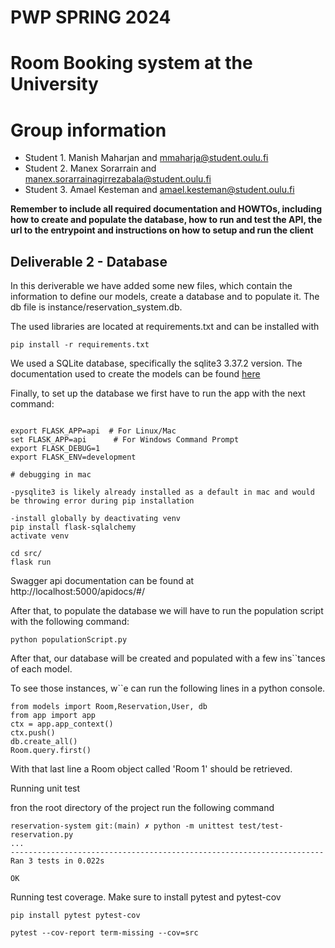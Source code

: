 # PWP SPRING 2024

# Room Booking system at the University

# Group information

- Student 1. Manish Maharjan and mmaharja@student.oulu.fi
- Student 2. Manex Sorarrain and manex.sorarrainagirrezabala@student.oulu.fi
- Student 3. Amael Kesteman and amael.kesteman@student.oulu.fi

**Remember to include all required documentation and HOWTOs, including how to create and populate the database, how to run and test the API, the url to the entrypoint and instructions on how to setup and run the client**

## Deliverable 2 - Database

In this deriverable we have added some new files, which contain the information to define our models, create a database and to populate it. The db file is instance/reservation_system.db.

The used libraries are located at requirements.txt and can be installed with

```
pip install -r requirements.txt
```

We used a SQLite database, specifically the sqlite3 3.37.2 version. The documentation used to create the models can be found [here](https://flask-sqlalchemy.palletsprojects.com/en/3.1.x/)

Finally, to set up the database we first have to run the app with the next command:

```

export FLASK_APP=api  # For Linux/Mac
set FLASK_APP=api      # For Windows Command Prompt
export FLASK_DEBUG=1
export FLASK_ENV=development

# debugging in mac

-pysqlite3 is likely already installed as a default in mac and would be throwing error during pip installation

-install globally by deactivating venv
pip install flask-sqlalchemy
activate venv

cd src/
flask run
```

Swagger api documentation can be found at http://localhost:5000/apidocs/#/

After that, to populate the database we will have to run the population script with the following command:

```
python populationScript.py
```

After that, our database will be created and populated with a few ins``tances of each model.

To see those instances, w``e can run the following lines in a python console.

```
from models import Room,Reservation,User, db
from app import app
ctx = app.app_context()
ctx.push()
db.create_all()
Room.query.first()
```

With that last line a Room object called 'Room 1' should be retrieved.

Running unit test

fron the root directory of the project run the following command

```
reservation-system git:(main) ✗ python -m unittest test/test-reservation.py
...
----------------------------------------------------------------------
Ran 3 tests in 0.022s

OK
```

Running test coverage. Make sure to install pytest and pytest-cov

```
pip install pytest pytest-cov
```

```
pytest --cov-report term-missing --cov=src
```
